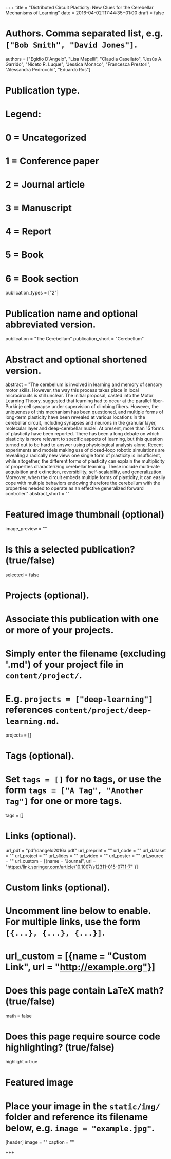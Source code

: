 +++
title = "Distributed Circuit Plasticity: New Clues for the Cerebellar Mechanisms of Learning"
date = 2016-04-02T17:44:35+01:00
draft = false

# Authors. Comma separated list, e.g. `["Bob Smith", "David Jones"]`.
authors = ["Egidio D'Angelo", "Lisa Mapelli", "Claudia Casellato", "Jesús A. Garrido", "Niceto R. Luque", "Jessica Monaco", "Francesca Prestori", "Alessandra Pedrocchi", "Eduardo Ros"]

# Publication type.
# Legend:
# 0 = Uncategorized
# 1 = Conference paper
# 2 = Journal article
# 3 = Manuscript
# 4 = Report
# 5 = Book
# 6 = Book section
publication_types = ["2"]

# Publication name and optional abbreviated version.
publication = "The Cerebellum"
publication_short = "Cerebellum"

# Abstract and optional shortened version.
abstract = "The cerebellum is involved in learning and memory of sensory motor skills. However, the way this process takes place in local microcircuits is still unclear. The initial proposal, casted into the Motor Learning Theory, suggested that learning had to occur at the parallel fiber–Purkinje cell synapse under supervision of climbing fibers. However, the uniqueness of this mechanism has been questioned, and multiple forms of long-term plasticity have been revealed at various locations in the cerebellar circuit, including synapses and neurons in the granular layer, molecular layer and deep-cerebellar nuclei. At present, more than 15 forms of plasticity have been reported. There has been a long debate on which plasticity is more relevant to specific aspects of learning, but this question turned out to be hard to answer using physiological analysis alone. Recent experiments and models making use of closed-loop robotic simulations are revealing a radically new view: one single form of plasticity is insufficient, while altogether, the different forms of plasticity can explain the multiplicity of properties characterizing cerebellar learning. These include multi-rate acquisition and extinction, reversibility, self-scalability, and generalization. Moreover, when the circuit embeds multiple forms of plasticity, it can easily cope with multiple behaviors endowing therefore the cerebellum with the properties needed to operate as an effective generalized forward controller."
abstract_short = ""

# Featured image thumbnail (optional)
image_preview = ""

# Is this a selected publication? (true/false)
selected = false

# Projects (optional).
#   Associate this publication with one or more of your projects.
#   Simply enter the filename (excluding '.md') of your project file in `content/project/`.
#   E.g. `projects = ["deep-learning"]` references `content/project/deep-learning.md`.
projects = []

# Tags (optional).
#   Set `tags = []` for no tags, or use the form `tags = ["A Tag", "Another Tag"]` for one or more tags.
tags = []

# Links (optional).
url_pdf = "pdf/dangelo2016a.pdf"
url_preprint = ""
url_code = ""
url_dataset = ""
url_project = ""
url_slides = ""
url_video = ""
url_poster = ""
url_source = ""
url_custom = [{name = "Journal", url = "https://link.springer.com/article/10.1007/s12311-015-0711-7" }]

# Custom links (optional).
#   Uncomment line below to enable. For multiple links, use the form `[{...}, {...}, {...}]`.
# url_custom = [{name = "Custom Link", url = "http://example.org"}]

# Does this page contain LaTeX math? (true/false)
math = false

# Does this page require source code highlighting? (true/false)
highlight = true

# Featured image
# Place your image in the `static/img/` folder and reference its filename below, e.g. `image = "example.jpg"`.
[header]
image = ""
caption = ""

+++

